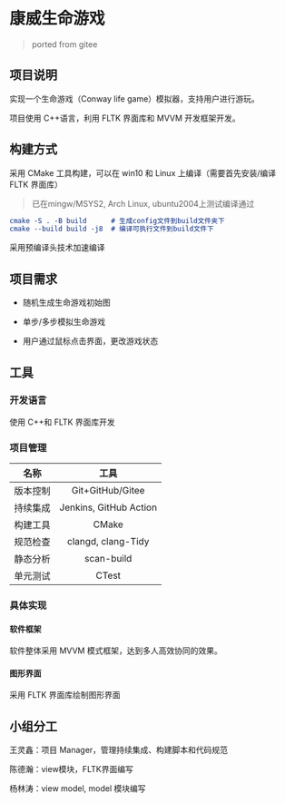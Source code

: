 # 康威生命游戏

> ported from gitee

## 项目说明

实现一个生命游戏（Conway life game）模拟器，支持用户进行游玩。

项目使用 C++语言，利用 FLTK 界面库和 MVVM 开发框架开发。

## 构建方式

采用 CMake 工具构建，可以在 win10 和 Linux 上编译（需要首先安装/编译 FLTK 界面库）

> 已在mingw/MSYS2, Arch Linux, ubuntu2004上测试编译通过

```cmake
cmake -S . -B build      # 生成config文件到build文件夹下
cmake --build build -j8  # 编译可执行文件到build文件下
```

采用预编译头技术加速编译

## 项目需求

- 随机生成生命游戏初始图

- 单步/多步模拟生命游戏

- 用户通过鼠标点击界面，更改游戏状态

## 工具

### 开发语言

使用 C++和 FLTK 界面库开发

### 项目管理

|   名称   |          工具          |
| :------: | :--------------------: |
| 版本控制 |    Git+GitHub/Gitee    |
| 持续集成 | Jenkins, GitHub Action |
| 构建工具 |         CMake          |
| 规范检查 |   clangd, clang-Tidy   |
| 静态分析 |       scan-build       |
| 单元测试 |         CTest          |

### 具体实现

#### 软件框架

软件整体采用 MVVM 模式框架，达到多人高效协同的效果。

#### 图形界面

采用 FLTK 界面库绘制图形界面

## 小组分工

王灵鑫：项目 Manager，管理持续集成、构建脚本和代码规范

陈德瀚：view模块，FLTK界面编写

杨林涛：view model, model 模块编写
